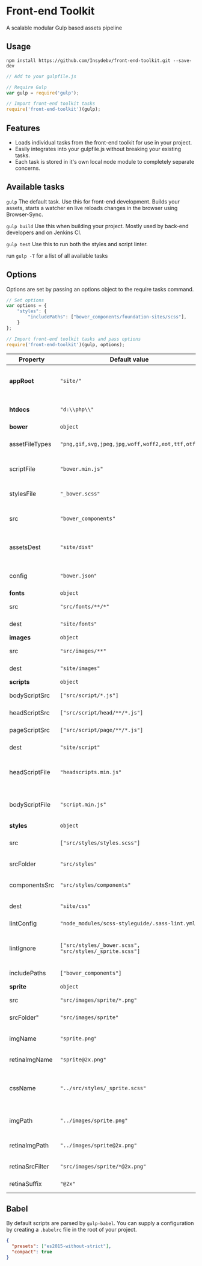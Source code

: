 # Front-end Toolkit
A scalable modular Gulp based assets pipeline

## Usage
`npm install https://github.com/Insydebv/front-end-toolkit.git --save-dev`

```javascript
// Add to your gulpfile.js

// Require Gulp
var gulp = require('gulp');

// Import front-end toolkit tasks
require('front-end-toolkit')(gulp);

```

## Features
* Loads individual tasks from the front-end toolkit for use in your project.
* Easily integrates into your gulpfile.js without breaking your existing tasks.
* Each task is stored in it's own local node module to completely separate concerns.


## Available tasks
`gulp` The default task. Use this for front-end development. Builds your assets, starts a watcher en live reloads changes in the browser using Browser-Sync.

`gulp build` Use this when building your project. Mostly used by back-end developers and on Jenkins CI.

`gulp test` Use this to run both the styles and script linter.

run `gulp -T` for a list of all available tasks

## Options
Options are set by passing an options object to the require tasks command.
```javascript
// Set options
var options = {
	"styles": {
		"includePaths": ["bower_components/foundation-sites/scss"],
	}
};

// Import front-end toolkit tasks and pass options
require('front-end-toolkit')(gulp, options);

```

**Property**|**Default value**|**Description**
-----|-----|-----
**appRoot**|`"site/"`|Main dist folder followed by a forward slash
**htdocs** |`"d:\\php\\"`|Location of Apache htdocs
**bower**|`object`|
assetFileTypes|`"png,gif,svg,jpeg,jpg,woff,woff2,eot,ttf,otf"`|Comma separated list of filetypes
scriptFile    |`"bower.min.js"`|Filename for concatenated bower scripts
stylesFile    |`"_bower.scss"`|Filename for concatenated bower styles
src           |`"bower_components"`|Location of bower components
assetsDest    |`"site/dist"`|Where to copy bower assets for distribution
config    |`"bower.json"`|Where your Bower config is located
**fonts**|`object`|
src           |`"src/fonts/**/*"`|Fonts source dir
dest|`"site/fonts"`|Distribution fonts dir
**images**|`object`|
src           |`"src/images/**"`|Images source dir
dest|`"site/images"`|Distribution images dir
**scripts**|`object`|
bodyScriptSrc|`["src/script/*.js"]`|Bodyscript source
headScriptSrc|`["src/script/head/**/*.js"]`|Headscript source
pageScriptSrc|`["src/script/page/**/*.js"]`|Pagescript source
dest|`"site/script"`|Distribution script dir
headScriptFile|`"headscripts.min.js"`|Headscripts are concatenated into this file
bodyScriptFile|`"script.min.js"`|Bodyscripts are concatenated into this file
**styles**|`object`|
src|`["src/styles/styles.scss"]`|Stylesheets that are parsed
srcFolder        |`"src/styles"`|Stylesheets source folder
componentsSrc|`"src/styles/components"`|Location of styles components
dest         |`"site/css"`|Distribution css dir
lintConfig     |`"node_modules/scss-styleguide/.sass-lint.yml"`|Sass-lint config
lintIgnore|`["src/styles/_bower.scss", "src/styles/_sprite.scss"]`|Glob with files to be ignored by sass-lint
includePaths   |`["bower_components"]`|Sass includepaths
**sprite**|`object`|
src|`"src/images/sprite/*.png"`|Sprite source files
srcFolder"|`"src/images/sprite"`|Sprite source folder
imgName|`"sprite.png"`|Non retina sprite image name
retinaImgName|`"sprite@2x.png"`|Retina sprite image name
cssName|`"../src/styles/_sprite.scss"`|Sprite SCSS source destination (include in styles.scss)
imgPath|`"../images/sprite.png"`|Non retina sprite image path for CSS
retinaImgPath|`"../images/sprite@2x.png"`|Retina sprite image path for CSS
retinaSrcFilter|`"src/images/sprite/*@2x.png"`|Retina SRC filter
retinaSuffix |`"@2x"`|Retina files suffix

## Babel
By default scripts are parsed by `gulp-babel`. 
You can supply a configuration by creating a `.babelrc` file in the root of your project.
```json
{
  "presets": ["es2015-without-strict"],
  "compact": true
}
```